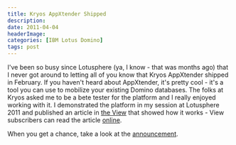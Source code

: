```yaml
---
title: Kryos AppXtender Shipped
description: 
date: 2011-04-04
headerImage: 
categories: [IBM Lotus Domino]
tags: post
---
```


I've been so busy since Lotusphere (ya, I know - that was months ago) that I never got around to letting all of you know that Kryos AppXtender shipped in February. If you haven't heard about AppXtender, it's pretty cool - it's a tool you can use to mobilize your existing Domino databases. The folks at Kryos asked me to be a bete tester for the platform and I really enjoyed working with it. I demonstrated the platform in my session at Lotusphere 2011 and published an article in [the View](http://www.eview.com) that showed how it works - View subscribers can read the article [online](http://www.eview.com/eview/VOLR6.nsf/CurrentIssue/468658DD51A8C299852578170058DF66?OpenDocument).

When you get a chance, take a look at the [announcement](http://bit.ly/hR1hDR).